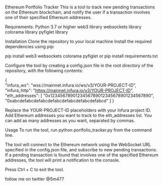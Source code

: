 Ethereum Portfolio Tracker This is a tool to track new pending transactions on the Ethereum blockchain, and notify the user if a transaction involves one of their specified Ethereum addresses.

Requirements: 
Python 3.7 or higher 
web3 library 
websockets library 
colorama library 
pyfiglet library

Installation Clone the repository to your local machine Install the required dependencies using pip: 

pip install web3 websockets colorama pyfiglet 
or 
pip install requirements.txt

Configure the tool by creating a config.json file in the root directory of the repository, with the following contents: 

{ 	
	"infura_ws": "wss://mainnet.infura.io/ws/v3/YOUR-PROJECT-ID", 
	"infura_http": "https://mainnet.infura.io/v3/YOUR-PROJECT-ID", 
	"eth_addresses": [ "0x1234567890123456789012345678901234567890", 
			"0xabcdefabcdefabcdefabcdefabcdefabcdefabcd" ] 
} 

Replace the YOUR-PROJECT-ID placeholders with your Infura project ID. 
Add Ethereum addresses you want to track to the eth_addresses list. You can add as many addresses as you want, separated by commas.

Usage 
To run the tool, run python portfolio_tracker.py from the command line. 

The tool will connect to the Ethereum network using the WebSocket URL specified in the config.json file, and subscribe to new pending transactions. 
If a pending transaction is found that involves one of the specified Ethereum addresses, the tool will print a notification to the console.

Press Ctrl + C to exit the tool.

follow me on twitter @5m477 
